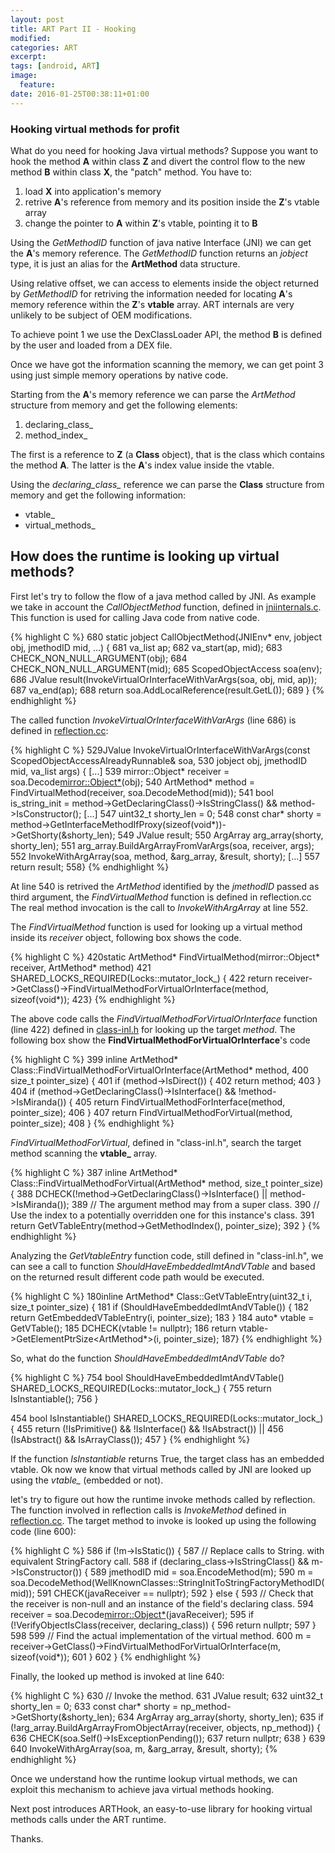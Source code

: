 ```yaml
---
layout: post
title: ART Part II - Hooking
modified:
categories: ART
excerpt:
tags: [android, ART]
image:
  feature:
date: 2016-01-25T00:38:11+01:00
---
```


### Hooking virtual methods for profit ###

What do you need for hooking Java virtual methods? Suppose you want to hook the method **A** within class **Z** and divert the control flow
to the new method **B** within class **X**, the "patch" method. You have to:

1. load **X** into application's memory 
2. retrive **A**'s reference from memory and its position inside the **Z**'s vtable array
3. change the pointer to **A** within **Z**'s vtable, pointing it to **B**

Using the _GetMethodID_ function of java native Interface (JNI) we can get the **A**'s memory reference. The _GetMethodID_ function returns an _jobject_ type, it is just an alias for the **ArtMethod** data structure.

Using relative offset, we can access to elements inside the object returned by _GetMethodID_ for retriving the information needed for locating **A**'s memory reference within the **Z**'s **vtable** array. ART internals are very unlikely to be subject of OEM modifications.

To achieve point 1 we use the DexClassLoader API, the method **B** is defined by the user and loaded from a DEX file.

Once we have got the information scanning the memory, we can get point 3 using just simple memory operations by native code.

Starting from the **A**'s memory reference we can parse the _ArtMethod_ structure from memory and get the following elements:

1. declaring_class_
2. method_index_

The first is a reference to **Z** (a **Class** object), that is the class which contains the method **A**. The latter is the **A**'s index value inside the vtable.

Using the _declaring\_class\__ reference we can parse the **Class** structure from memory and get the following information:

* vtable_
* virtual_methods_

## How does the runtime is looking up virtual methods? ##

First let's try to follow the flow of a java method called by JNI. As example we take in account the _CallObjectMethod_ function, defined in [jniinternals.c](http://androidxref.com/6.0.1_r10/xref/art/runtime/jni_internal.cc#680). This function is used for calling Java code from native code.

{% highlight C %}
680  static jobject CallObjectMethod(JNIEnv* env, jobject obj, jmethodID mid, ...) {
681    va_list ap;
682    va_start(ap, mid);
683    CHECK_NON_NULL_ARGUMENT(obj);
684    CHECK_NON_NULL_ARGUMENT(mid);
685    ScopedObjectAccess soa(env);
686    JValue result(InvokeVirtualOrInterfaceWithVarArgs(soa, obj, mid, ap));
687    va_end(ap);
688    return soa.AddLocalReference<jobject>(result.GetL());
689  }
{% endhighlight %}

The called function _InvokeVirtualOrInterfaceWithVarArgs_ (line 686) is defined in [reflection.cc](http://androidxref.com/6.0.1_r10/xref/art/runtime/reflection.cc#529):


{% highlight C %}
529JValue InvokeVirtualOrInterfaceWithVarArgs(const ScopedObjectAccessAlreadyRunnable& soa,
530                                           jobject obj, jmethodID mid, va_list args) {
	 [...]
539  mirror::Object* receiver = soa.Decode<mirror::Object*>(obj);
540  ArtMethod* method = FindVirtualMethod(receiver, soa.DecodeMethod(mid));
541  bool is_string_init = method->GetDeclaringClass()->IsStringClass() && method->IsConstructor();
	 [...]
547  uint32_t shorty_len = 0;
548  const char* shorty = method->GetInterfaceMethodIfProxy(sizeof(void*))->GetShorty(&shorty_len);
549  JValue result;
550  ArgArray arg_array(shorty, shorty_len);
551  arg_array.BuildArgArrayFromVarArgs(soa, receiver, args);
552  InvokeWithArgArray(soa, method, &arg_array, &result, shorty);
     [...]
557  return result;
558}
{% endhighlight %}

At line 540 is retrived the _ArtMethod_ identified by the _jmethodID_ passed as third argument, the _FindVirtualMethod_ function is defined in reflection.cc
The real method invocation is the call to _InvokeWithArgArray_ at line 552.

The _FindVirtualMethod_ function is used for looking up a virtual method inside its _receiver_ object, following box shows the code.

{% highlight C %}
420static ArtMethod* FindVirtualMethod(mirror::Object* receiver, ArtMethod* method)
421    SHARED_LOCKS_REQUIRED(Locks::mutator_lock_) {
422  return receiver->GetClass()->FindVirtualMethodForVirtualOrInterface(method, sizeof(void*));
423}
{% endhighlight %}

The above code calls the _FindVirtualMethodForVirtualOrInterface_ function (line 422) defined in [class-inl.h](http://androidxref.com/6.0.1_r10/xref/art/runtime/mirror/class-inl.h#399) for looking up the target _method_.
The following box show the __FindVirtualMethodForVirtualOrInterface__'s code

{% highlight C %}
399 inline ArtMethod* Class::FindVirtualMethodForVirtualOrInterface(ArtMethod* method,
400                                                                size_t pointer_size) {
401  if (method->IsDirect()) {
402    return method;
403  }
404  if (method->GetDeclaringClass()->IsInterface() && !method->IsMiranda()) {
405    return FindVirtualMethodForInterface(method, pointer_size);
406  }
407  return FindVirtualMethodForVirtual(method, pointer_size);
408 }
{% endhighlight %}

_FindVirtualMethodForVirtual_, defined in "class-inl.h", search the target method scanning the **vtable_** array.

{% highlight C %}
387 inline ArtMethod* Class::FindVirtualMethodForVirtual(ArtMethod* method, size_t pointer_size) {
388  DCHECK(!method->GetDeclaringClass()->IsInterface() || method->IsMiranda());
389  // The argument method may from a super class.
390  // Use the index to a potentially overridden one for this instance's class.
391  return GetVTableEntry(method->GetMethodIndex(), pointer_size);
392 }
{% endhighlight %}

Analyzing the _GetVtableEntry_ function code, still defined in "class-inl.h", we can see a call to function _ShouldHaveEmbeddedImtAndVTable_ and based on the returned result different code path would be executed.

{% highlight C %}
180inline ArtMethod* Class::GetVTableEntry(uint32_t i, size_t pointer_size) {
181  if (ShouldHaveEmbeddedImtAndVTable()) {
182    return GetEmbeddedVTableEntry(i, pointer_size);
183  }
184  auto* vtable = GetVTable();
185  DCHECK(vtable != nullptr);
186  return vtable->GetElementPtrSize<ArtMethod*>(i, pointer_size);
187}
{% endhighlight %}

So, what do the function _ShouldHaveEmbeddedImtAndVTable_ do?

{% highlight C %}
754  bool ShouldHaveEmbeddedImtAndVTable() SHARED_LOCKS_REQUIRED(Locks::mutator_lock_) {
755    return IsInstantiable();
756  }

454  bool IsInstantiable() SHARED_LOCKS_REQUIRED(Locks::mutator_lock_) {
455    return (!IsPrimitive() && !IsInterface() && !IsAbstract()) ||
456        (IsAbstract() && IsArrayClass());
457  }
{% endhighlight %}

If the function _IsInstantiable_ returns True, the target class has an embedded vtable.
Ok now we know that virtual methods called by JNI are looked up using the *vtable_* (embedded or not). 

let's try to figure out how the runtime invoke methods called by reflection.
The function involved in reflection calls is _InvokeMethod_ defined in [reflection.cc](http://androidxref.com/6.0.1_r10/xref/art/runtime/reflection.cc#560). The target method to invoke is looked up using the following code (line 600):

{% highlight C %}
586  if (!m->IsStatic()) {
587    // Replace calls to String.<init> with equivalent StringFactory call.
588    if (declaring_class->IsStringClass() && m->IsConstructor()) {
589      jmethodID mid = soa.EncodeMethod(m);
590      m = soa.DecodeMethod(WellKnownClasses::StringInitToStringFactoryMethodID(mid));
591      CHECK(javaReceiver == nullptr);
592    } else {
593      // Check that the receiver is non-null and an instance of the field's declaring class.
594      receiver = soa.Decode<mirror::Object*>(javaReceiver);
595      if (!VerifyObjectIsClass(receiver, declaring_class)) {
596        return nullptr;
597      }
598
599      // Find the actual implementation of the virtual method.
600      m = receiver->GetClass()->FindVirtualMethodForVirtualOrInterface(m, sizeof(void*));
601    }
602  }
{% endhighlight %}

Finally, the looked up method is invoked at line 640:

{% highlight C %}
630  // Invoke the method.
631  JValue result;
632  uint32_t shorty_len = 0;
633  const char* shorty = np_method->GetShorty(&shorty_len);
634  ArgArray arg_array(shorty, shorty_len);
635  if (!arg_array.BuildArgArrayFromObjectArray(receiver, objects, np_method)) {
636    CHECK(soa.Self()->IsExceptionPending());
637    return nullptr;
638  }
639
640  InvokeWithArgArray(soa, m, &arg_array, &result, shorty);
{% endhighlight %}

Once we understand how the runtime lookup virtual methods, we can exploit this mechanism to achieve java virtual methods hooking.

Next post introduces ARTHook, an easy-to-use library for hooking virtual methods calls under the ART runtime.

Thanks.
